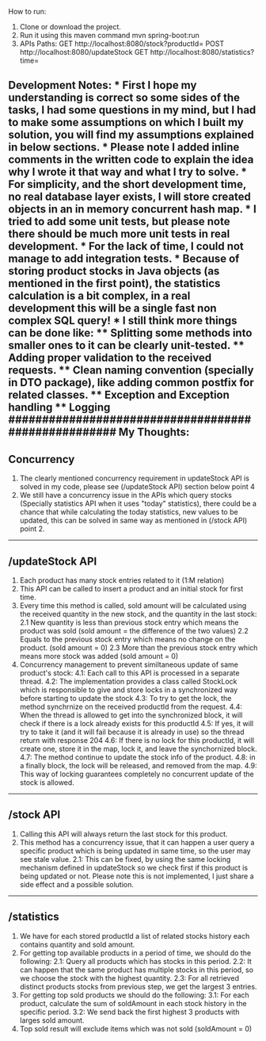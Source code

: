 How to run:
1. Clone or download the project.
2. Run it using this maven command
   mvn spring-boot:run
3. APIs Paths:
   GET  http://localhost:8080/stock?productId=
   POST http://localhost:8080/updateStock
   GET  http://localhost:8080/statistics?time=
   
Development Notes:
    * First I hope my understanding is correct so some sides of the tasks, I had some questions in my mind, but I had to make some assumptions on which I built
      my solution, you will find my assumptions explained in below sections.
    * Please note I added inline comments in the written code to explain the idea why I wrote it that way and what I try to solve.
    * For simplicity, and the short development time, no real database layer exists, I will store created objects in an in memory concurrent hash map. 
    * I tried to add some unit tests, but please note there should be much more unit tests in real development.
    * For the lack of time, I could not manage to add integration tests.
    * Because of storing product stocks in Java objects (as mentioned in the first point), the statistics calculation is a bit complex, 
      in a real development this will be a single fast non complex SQL query!
    * I still think more things can be done like: 
        ** Splitting some methods into smaller ones to it can be clearly unit-tested.
        ** Adding proper validation to the received requests.
        ** Clean naming convention (specially in DTO package), like adding common postfix for related classes.
        ** Exception and Exception handling
        ** Logging
####################################################
My Thoughts:
----------------
Concurrency
----------------
1. The clearly mentioned concurrency requirement in updateStock API is solved in my code, please see (/updateStock API) section below point 4
2. We still have a concurrency issue in the APIs which query stocks (Specially statistics API when it uses "today" statistics), there could be
   a chance that while calculating the today statistics, new values to be updated, this can be solved in same way as mentioned in (/stock API)
   point 2.
----------------
/updateStock API
----------------
1. Each product has many stock entries related to it (1:M relation)
2. This API can be called to insert a product and an initial stock for first time.
3. Every time this method is called, sold amount will be calculated using the received quantity in the new stock, and the quantity in the last stock:
    2.1 New quantity is less than previous stock entry which means the product was sold (sold amount = the difference of the two values)
    2.2 Equals to the previous stock entry which means no change on the product. (sold amount = 0)
    2.3 More than the previous stock entry which means more stock was added (sold amount = 0)
4. Concurrency management to prevent similtaneous update of same product's stock:
    4.1: Each call to this API is processed in a separate thread.
    4.2: The implementation provides a class called StockLock which is responsible to give and store locks in a synchronized way before starting to update the stock
    4.3: To try to get the lock, the method synchrnize on the received productId from the request.
    4.4: When the thread is allowed to get into the synchronized block, it will check if there is a lock already exists for this productId
    4.5: If yes, it will try to take it (and it will fail because it is already in use) so the thread return with response 204
    4.6: If there is no lock for this productId, it will create one, store it in the map, lock it, and leave the synchornized block.
    4.7: The method continue to update the stock info of the product.
    4.8: in a finally block, the lock will be released, and removed from the map.
    4.9: This way of locking guarantees completely no concurrent update of the stock is allowed.
----------------
/stock API
----------------
1. Calling this API will always return the last stock for this product.
2. This method has a concurrency issue, that it can happen a user query a specific product which is being updated in same time, so the user may see stale value.
    2.1: This can be fixed, by using the same locking mechanism defined in updateStock so we check first if this product is being updated or not.
         Please note this is not implemented, I just share a side effect and a possible solution.
----------------
/statistics
----------------
1. We have for each stored productId a list of related stocks history each contains quantity and sold amount.
2. For getting top available products in a period of time, we should do the following:
    2.1: Query all products which has stocks in this period.
    2.2: It can happen that the same product has multiple stocks in this period, so we choose the stock with the highest quantity.
    2.3: For all retrieved distinct products stocks from previous step, we get the largest 3 entries.
3. For getting top sold products we should do the following:
    3.1: For each product, calculate the sum of soldAmount in each stock history in the specific period.
    3.2: We send back the first highest 3 products with larges sold amount.
4. Top sold result will exclude items which was not sold (soldAmount = 0)
